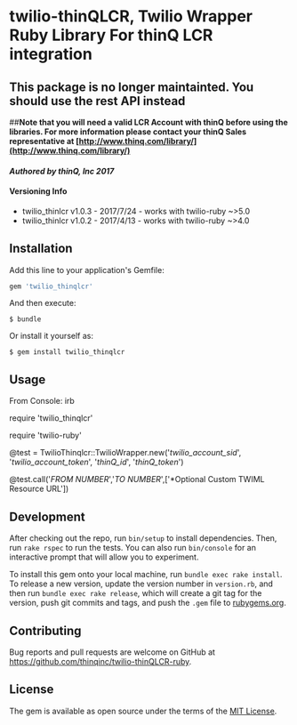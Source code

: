 # twilio-thinQLCR, Twilio Wrapper Ruby Library For thinQ LCR integration

**This package is no longer maintainted. You should use the rest API instead**
--------------------------------------------------------------------------

##**Note that you will need a valid LCR Account with thinQ before using the libraries. For more information please contact your thinQ Sales representative at [http://www.thinq.com/library/](http://www.thinq.com/library/)**

#### *Authored by thinQ, Inc 2017*
#### Versioning Info

  * twilio_thinlcr v1.0.3 - 2017/7/24 - works with twilio-ruby ~>5.0
  * twilio_thinlcr v1.0.2 - 2017/4/13 - works with twilio-ruby ~>4.0
## Installation

Add this line to your application's Gemfile:

```ruby
gem 'twilio_thinqlcr'
```

And then execute:

    $ bundle

Or install it yourself as:

    $ gem install twilio_thinqlcr

## Usage

From Console:
irb

require 'twilio_thinqlcr'

require 'twilio-ruby'

@test = TwilioThinqlcr::TwilioWrapper.new('*twilio_account_sid*', '*twilio_account_token*', '*thinQ_id*', '*thinQ_token*')

@test.call('*FROM NUMBER*','*TO NUMBER*',['*Optional Custom TWIML Resource URL'])

## Development

After checking out the repo, run `bin/setup` to install dependencies. Then, run `rake rspec` to run the tests. You can also run `bin/console` for an interactive prompt that will allow you to experiment.

To install this gem onto your local machine, run `bundle exec rake install`. To release a new version, update the version number in `version.rb`, and then run `bundle exec rake release`, which will create a git tag for the version, push git commits and tags, and push the `.gem` file to [rubygems.org](https://rubygems.org).

## Contributing

Bug reports and pull requests are welcome on GitHub at https://github.com/thinqinc/twilio-thinQLCR-ruby.


## License

The gem is available as open source under the terms of the [MIT License](http://opensource.org/licenses/MIT).

